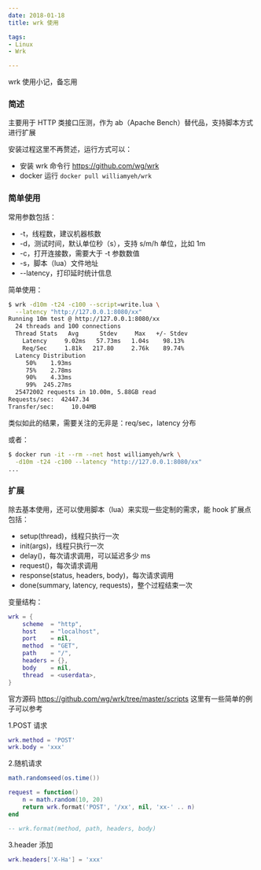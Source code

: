```yaml
---
date: 2018-01-18
title: wrk 使用

tags:
- Linux
- Wrk

---
```


wrk 使用小记，备忘用

### 简述

主要用于 HTTP 类接口压测，作为 ab（Apache Bench）替代品，支持脚本方式进行扩展

安装过程这里不再赘述，运行方式可以：

- 安装 wrk 命令行 https://github.com/wg/wrk
- docker 运行 `docker pull williamyeh/wrk`

### 简单使用

常用参数包括：

- -t，线程数，建议机器核数
- -d，测试时间，默认单位秒（s），支持 s/m/h 单位，比如 1m
- -c，打开连接数，需要大于 -t 参数数值
- -s，脚本（lua）文件地址
- --latency，打印延时统计信息


简单使用：

```bash
$ wrk -d10m -t24 -c100 --script=write.lua \
  --latency "http://127.0.0.1:8080/xx"
Running 10m test @ http://127.0.0.1:8080/xx
  24 threads and 100 connections
  Thread Stats   Avg      Stdev     Max   +/- Stdev
    Latency     9.02ms   57.73ms   1.04s    98.13%
    Req/Sec     1.81k   217.80     2.76k    89.74%
  Latency Distribution
     50%    1.93ms
     75%    2.78ms
     90%    4.33ms
     99%  245.27ms
  25472002 requests in 10.00m, 5.88GB read
Requests/sec:  42447.34
Transfer/sec:     10.04MB
```

类似如此的结果，需要关注的无非是：req/sec，latency 分布

或者：

```bash
$ docker run -it --rm --net host williamyeh/wrk \
  -d10m -t24 -c100 --latency "http://127.0.0.1:8080/xx"
...
```

### 扩展

除去基本使用，还可以使用脚本（lua）来实现一些定制的需求，能 hook 扩展点包括：

- setup(thread)，线程只执行一次
- init(args)，线程只执行一次
- delay()，每次请求调用，可以延迟多少 ms
- request()，每次请求调用
- response(status, headers, body)，每次请求调用
- done(summary, latency, requests)，整个过程结束一次

变量结构：

```lua
wrk = {
    scheme  = "http",
    host    = "localhost",
    port    = nil,
    method  = "GET",
    path    = "/",
    headers = {},
    body    = nil,
    thread  = <userdata>,
}
```

官方源码 https://github.com/wg/wrk/tree/master/scripts 这里有一些简单的例子可以参考

1.POST 请求

```lua
wrk.method = 'POST'
wrk.body = 'xxx'
```

2.随机请求

```lua
math.randomseed(os.time())

request = function()
    n = math.random(10, 20)
    return wrk.format('POST', '/xx', nil, 'xx-' .. n)
end

-- wrk.format(method, path, headers, body)
```

3.header 添加

```lua
wrk.headers['X-Ha'] = 'xxx'
```

